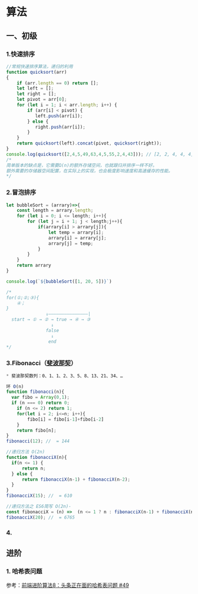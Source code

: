 # 算法

## 一、初级

### 1.快速排序

```javascript
//常规快速排序算法，递归的利用
function quicksort(arr)
{
    if (arr.length == 0) return [];
    let left = [];
    let right = [];
    let pivot = arr[0];
    for (let i = 1; i < arr.length; i++) {
        if (arr[i] < pivot) {
           left.push(arr[i]);
        } else {
           right.push(arr[i]);
        }
    }
    return quicksort(left).concat(pivot, quicksort(right));
}
console.log(quicksort([2,4,5,49,63,4,5,55,2,4,43])); // [2, 2, 4, 4, 4, 5, 5, 43, 49, 55, 63]
/*
简单版本的缺点是，它需要Ω(n)的额外存储空间，也就跟归并排序一样不好。
额外需要的存储器空间配置，在实际上的实现，也会极度影响速度和高速缓存的性能。
*/
```

### 2.冒泡排序

```javascript
let bubbleSort = (arrary)=>{
    const length = arrary.length;
    for (let i = 0; i <= length; i++){
        for (let j = i + 1; j < length;j++){
            if(arrary[i] > arrary[j]){
                let temp = arrary[i];
                arrary[i] = arrary[j];
                arrary[j] = temp;
            }
        }
    }
    return arrary
}

console.log(`${bubbleSort([1, 20, 5])}`)

/*
for(①;②;③){
    ④；
}
               ↓———————————————|
  start → ① → ② → true → ④ → ③
                 ↓
               false
                 ↓
                end
*/
```

### 3.Fibonacci（[斐波那契](https://baike.baidu.com/item/%E6%96%90%E6%B3%A2%E9%82%A3%E5%A5%91%E6%95%B0%E5%88%97)）

```javascript
* 斐波那契数列：0、1、1、2、3、5、8、13、21、34、…

环 O(n)
function fibonacci(n){
  var fibo = Array(0,1);
  if (n === 0) return 0;
	if (n <= 2) return 1;
	for(let i = 2; i<=n; i++){
		fibo[i] = fibo[i-1]+fibo[i-2]
	}
 	return fibo[n];
} 
fibonacci(12); //  = 144

//递归方法 O(2n)
function fibonacciX(n){
  if(n <= 1) {
      return n;
  } else {
      return fibonacciX(n-1) + fibonacciX(n-2);
  }
}
fibonacciX(15); //  = 610

//递归方法之 ES6简写 O(2n)-
const fibonacciX = (n) =>  (n <= 1 ? n : fibonacciX(n-1) + fibonacciX(n-2))
fibonacciX(20); //  = 6765
```

### 4.

## 进阶

### 1. 哈希表问题

参考：[前端进阶算法8：头条正在面的哈希表问题 #49
](https://github.com/sisterAn/JavaScript-Algorithms/issues/49)
